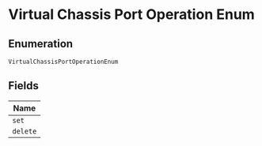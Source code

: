 
# Virtual Chassis Port Operation Enum

## Enumeration

`VirtualChassisPortOperationEnum`

## Fields

| Name |
|  --- |
| `set` |
| `delete` |

